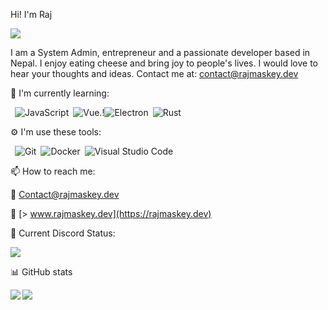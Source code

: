  Hi! I'm Raj

![](https://komarev.com/ghpvc/?username=rajmaskey&color=blueviolet&style=flat-square)

I am a System Admin, entrepreneur and a passionate developer based in Nepal. I enjoy eating cheese and bring joy to people's lives. I would love to hear your thoughts and ideas. Contact me at: contact@rajmaskey.dev  

🌱 I'm currently learning:

&ensp;![JavaScript](https://img.shields.io/badge/-JavaScript-000000?style=flat-square&logo=JavaScript)&ensp;![Vue.!](https://camo.githubusercontent.com/9c14e62cd86467f2a89cad5c9abe1179d8434477fe60b76860e4433859471c50/68747470733a2f2f696d672e736869656c64732e696f2f62616467652f2d5675652e6a732d3334343935453f7374796c653d666c61742d737175617265266c6f676f3d5675652e6a73)![Electron](https://img.shields.io/badge/-Electron-2b2e3b?style=flat-square&logo=Electron)&ensp;![Rust](https://img.shields.io/badge/-Rust-000000?style=flat-square&logo=Rust)&ensp;

⚙ I'm use these tools:

&ensp;![Git](https://img.shields.io/badge/-Git-3E2C00?style=flat-square&logo=Git)&ensp;![Docker](https://img.shields.io/badge/-Docker-384D54?style=flat-square&logo=Docker)&ensp;![Visual Studio Code](https://img.shields.io/badge/-VSCode-2C2C32?style=flat-square&logo=visual-studio-code&logoColor=0078D7)

📫 How to reach me:

💌 [Contact@rajmaskey.dev](mailto:contact@rajmaskey.dev)

📃   [> www.rajmaskey.dev](https://rajmaskey.dev) 


🔗 Current Discord Status:

![](https://discord.c99.nl/widget/theme-3/490785640204599296.png)

📊 GitHub stats

<img align="left" src="https://github-readme-stats.vercel.app/api?username=rajmaskey&show_icons=true&title_color=19F9D8&icon_color=19F9D8&bg_color=002B36&text_color=FFFFFF" /> </img>



<img align="left" src="https://github-readme-stats.vercel.app/api/top-langs/?username=rajmaskey&layout=compact&title_color=19F9D8&icon_color=19F9D8&bg_color=002B36&text_color=FFFFFF" /> </img>

